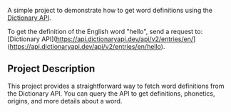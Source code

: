 A simple project to demonstrate how to get word definitions using the [Dictionary API](https://api.dictionaryapi.dev/api/v2/entries/en/<word>
).

To get the definition of the English word "hello", send a request to: [Dictionary API](https://api.dictionaryapi.dev/api/v2/entries/en/<word>](https://api.dictionaryapi.dev/api/v2/entries/en/hello).


## Project Description

This project provides a straightforward way to fetch word definitions from the Dictionary API. You can query the API to get definitions, phonetics, origins, and more details about a word.

